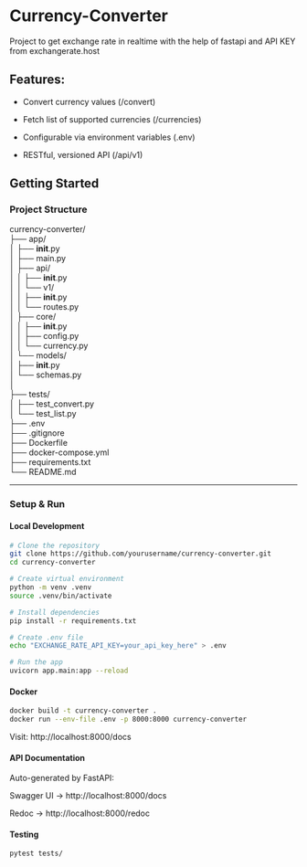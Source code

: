 # Currency-Converter
Project to get exchange rate in realtime with the help of fastapi and API KEY from exchangerate.host

## Features:
- Convert currency values (/convert)

- Fetch list of supported currencies (/currencies)

- Configurable via environment variables (.env)

- RESTful, versioned API (/api/v1)

## Getting Started

### Project Structure

currency-converter/<br>
├── app/<br>
│   ├── __init__.py<br>
│   ├── main.py          
│   ├── api/<br>
│   │   ├── __init__.py<br>
│   │   └── v1/<br>
│   │       ├── __init__.py<br>
│   │       └── routes.py      <br>
│   ├── core/<br>
│   │   ├── __init__.py<br>
│   │   ├── config.py       
│   │   └── currency.py        <br>
│   └── models/<br>
│       ├── __init__.py<br>
│       └── schemas.py             
│<br>
├── tests/<br>
│   ├── test_convert.py       
│   └── test_list.py<br>
├── .env               <br>
├── .gitignore<br>
├── Dockerfile<br>
├── docker-compose.yml<br>
├── requirements.txt<br>
└── README.md<br>

---

### Setup & Run

#### Local Development

```bash
# Clone the repository
git clone https://github.com/yourusername/currency-converter.git
cd currency-converter

# Create virtual environment
python -m venv .venv
source .venv/bin/activate

# Install dependencies
pip install -r requirements.txt

# Create .env file
echo "EXCHANGE_RATE_API_KEY=your_api_key_here" > .env

# Run the app
uvicorn app.main:app --reload

```

#### Docker

```bash
docker build -t currency-converter .
docker run --env-file .env -p 8000:8000 currency-converter
```

Visit: http://localhost:8000/docs


#### API Documentation
Auto-generated by FastAPI:

Swagger UI → http://localhost:8000/docs

Redoc → http://localhost:8000/redoc

#### Testing
```bash
pytest tests/
```
